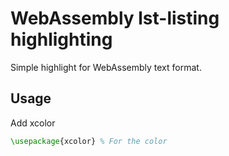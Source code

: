 # WebAssembly lst-listing highlighting
Simple highlight for WebAssembly text format.

## Usage

Add xcolor

```tex
\usepackage{xcolor} % For the color
```
